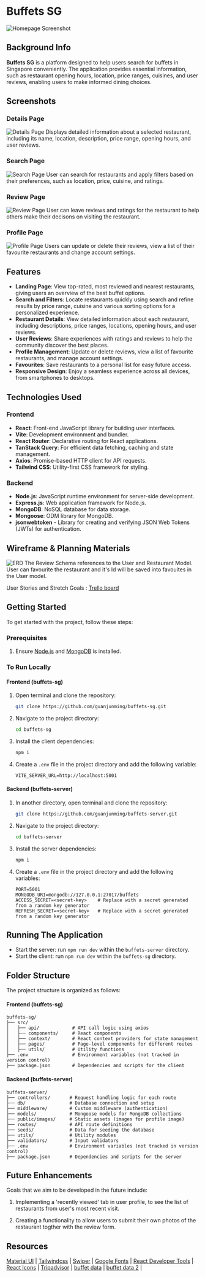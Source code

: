 # Buffets SG

![Homepage Screenshot](public/homepage.png)

## Background Info

**Buffets SG** is a platform designed to help users search for buffets in Singapore conveniently. The application provides essential information, such as restaurant opening hours, location, price ranges, cuisines, and user reviews, enabling users to make informed dining choices.

## Screenshots

### Details Page

![Details Page](public/details-page.png)
Displays detailed information about a selected restaurant, including its name, location, description, price range, opening hours, and user reviews.

### Search Page

![Search Page](public/Search.png)
User can search for restaurants and apply filters based on their preferences, such as location, price, cuisine, and ratings.

### Review Page

![Review Page](public/review-page.png)
User can leave reviews and ratings for the restaurant to help others make their decisons on visiting the restaurant.

### Profile Page

![Profile Page](public/profile-page.png)
Users can update or delete their reviews, view a list of their favourite restaurants and change account settings.

## Features

- **Landing Page**: View top-rated, most reviewed and nearest restaurants, giving users an overview of the best buffet options.
- **Search and Filters**: Locate restaurants quickly using search and refine results by price range, cuisine and various sorting options for a personalized experience.
- **Restaurant Details**: View detailed information about each restaurant, including descriptions, price ranges, locations, opening hours, and user reviews.
- **User Reviews**: Share experiences with ratings and reviews to help the community discover the best places.
- **Profile Management**: Update or delete reviews, view a list of favourite restaurants, and manage account settings.
- **Favourites**: Save restaurants to a personal list for easy future access.
- **Responsive Design**: Enjoy a seamless experience across all devices, from smartphones to desktops.

## Technologies Used

### Frontend

- **React**: Front-end JavaScript library for building user interfaces.
- **Vite**: Development environment and bundler.
- **React Router**: Declarative routing for React applications.
- **TanStack Query**: For efficient data fetching, caching and state management.
- **Axios**: Promise-based HTTP client for API requests.
- **Tailwind CSS**: Utility-first CSS framework for styling.

### Backend

- **Node.js**: JavaScript runtime environment for server-side development.
- **Express.js**: Web application framework for Node.js.
- **MongoDB**: NoSQL database for data storage.
- **Mongoose**: ODM library for MongoDB.
- **jsonwebtoken** - Library for creating and verifying JSON Web Tokens (JWTs) for authentication.

## Wireframe & Planning Materials

![ERD](public/erd.png)
The Review Schema references to the User and Restaurant Model. User can favourite the restaurant and it's Id will be saved into favouites in the User model.

User Stories and Stretch Goals : [Trello board](https://trello.com/b/vJzdzWNm/buffets-sg)

## Getting Started

To get started with the project, follow these steps:

### Prerequisites

1. Ensure [Node.js](https://nodejs.org/en) and [MongoDB](https://www.mongodb.com/try/download/community) is installed.

### To Run Locally

#### Frontend (buffets-sg)

1. Open terminal and clone the repository:

   ```bash
   git clone https://github.com/guanjunming/buffets-sg.git
   ```

2. Navigate to the project directory:

   ```bash
   cd buffets-sg
   ```

3. Install the client dependencies:

   ```bash
   npm i
   ```

4. Create a `.env` file in the project directory and add the following variable:

   ```
   VITE_SERVER_URL=http://localhost:5001
   ```

#### Backend (buffets-server)

1. In another directory, open terminal and clone the repository:

   ```bash
   git clone https://github.com/guanjunming/buffets-server.git
   ```

2. Navigate to the project directory:

   ```bash
   cd buffets-server
   ```

3. Install the server dependencies:

   ```bash
   npm i
   ```

4. Create a `.env` file in the project directory and add the following variables:

   ```
   PORT=5001
   MONGODB_URI=mongodb://127.0.0.1:27017/buffets
   ACCESS_SECRET=<secret-key>    # Replace with a secret generated from a random key generator
   REFRESH_SECRET=<secret-key>   # Replace with a secret generated from a random key generator
   ```

## Running The Application

- Start the server: run `npm run dev` within the `buffets-server` directory.
- Start the client: run `npm run dev` within the `buffets-sg` directory.

## Folder Structure

The project structure is organized as follows:

#### Frontend (buffets-sg)

```
buffets-sg/
├── src/
│   ├── api/            # API call logic using axios
│   ├── components/     # React components
│   ├── context/        # React context providers for state management
│   ├── pages/          # Page-level components for different routes
│   ├── utils/          # Utility functions
├── .env                # Environment variables (not tracked in version control)
├── package.json        # Dependencies and scripts for the client
```

#### Backend (buffets-server)

```
buffets-server/
├── controllers/       # Request handling logic for each route
├── db/                # Database connection and setup
├── middleware/        # Custom middleware (authentication)
├── models/            # Mongoose models for MongoDB collections
├── public/images/     # Static assets (images for profile image)
├── routes/            # API route definitions
├── seeds/             # Data for seeding the database
├── utils/             # Utility modules
├── validators/        # Input validators
├── .env               # Environment variables (not tracked in version control)
├── package.json       # Dependencies and scripts for the server
```

## Future Enhancements

Goals that we aim to be developed in the future include:

1.  Implementing a 'recently viewed' tab in user profile, to see the list of restaurants from user's most recent visit.

1.  Creating a functionality to allow users to submit their own photos of the restaurant togther with the review form.

## Resources

[Material UI](https://mui.com/material-ui/material-icons/) | [Tailwindcss](https://tailwindcss.com/) | [Swiper](https://swiperjs.com/react) |
[Google Fonts](https://fonts.google.com/selection/embed) | [React Developer Tools](https://react.dev/learn/react-developer-tools) | [React Icons](https://react-icons.github.io/react-icons/) | [Tripadvisor](https://www.tripadvisor.com/) |
[buffet data](https://www.singsaver.com.sg/blog/28-best-all-you-can-eat-buffets-in-singapore)
| [buffet data 2](https://danielfooddiary.com/category/food/food-buffet/) |
